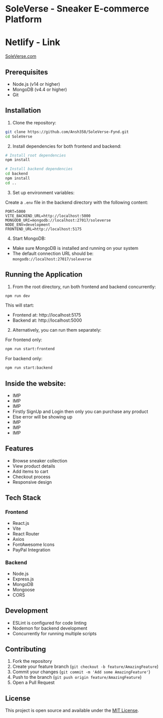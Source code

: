 # SoleVerse - Sneaker E-commerce Platform

# Netlify - Link  
[SoleVerse.com](https://amazing-centaur-cd0415.netlify.app)

## Prerequisites

- Node.js (v14 or higher)
- MongoDB (v4.4 or higher)
- Git

## Installation

1. Clone the repository:
```bash
git clone https://github.com/Ansh358/SoleVerse-Fynd.git
cd SoleVerse
```

2. Install dependencies for both frontend and backend:
```bash
# Install root dependencies
npm install

# Install backend dependencies
cd backend
npm install
cd ..
```

3. Set up environment variables:

Create a `.env` file in the backend directory with the following content:
```env
PORT=5000
VITE_BACKEND_URL=http://localhost:5000
MONGODB_URI=mongodb://localhost:27017/soleverse
NODE_ENV=development
FRONTEND_URL=http://localhost:5175
```

4. Start MongoDB:
- Make sure MongoDB is installed and running on your system
- The default connection URL should be: `mongodb://localhost:27017/soleverse`

## Running the Application

1. From the root directory, run both frontend and backend concurrently:
```bash
npm run dev
```

This will start:
- Frontend at: http://localhost:5175
- Backend at: http://localhost:5000

2. Alternatively, you can run them separately:

For frontend only:
```bash
npm run start:frontend
```

For backend only:
```bash
npm run start:backend
```
## Inside the website:
- IMP
- IMP
- IMP
- Firstly SignUp and Login then only you can purchase any product
- Else error will be showing up
- IMP
- IMP
- IMP

## Features

- Browse sneaker collection
- View product details
- Add items to cart
- Checkout process
- Responsive design

## Tech Stack

### Frontend
- React.js
- Vite
- React Router
- Axios
- FontAwesome Icons
- PayPal Integration

### Backend
- Node.js
- Express.js
- MongoDB
- Mongoose
- CORS

## Development

- ESLint is configured for code linting
- Nodemon for backend development
- Concurrently for running multiple scripts

## Contributing

1. Fork the repository
2. Create your feature branch (`git checkout -b feature/AmazingFeature`)
3. Commit your changes (`git commit -m 'Add some AmazingFeature'`)
4. Push to the branch (`git push origin feature/AmazingFeature`)
5. Open a Pull Request

## License

This project is open source and available under the [MIT License](LICENSE).
